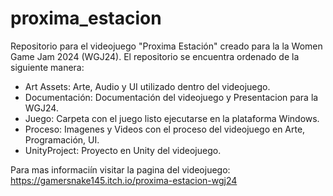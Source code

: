 # proxima_estacion
Repositorio para el videojuego "Proxima Estación" creado para la la Women Game Jam 2024 (WGJ24). El repositorio se encuentra ordenado de la siguiente manera:
- Art Assets: Arte, Audio y UI  utilizado dentro del videojuego.
- Documentación: Documentación del videojuego y Presentacion para la WGJ24.
- Juego: Carpeta con el juego listo ejecutarse en la plataforma Windows.
- Proceso: Imagenes y Videos con el proceso del videojuego en Arte, Programación, UI.
- UnityProject: Proyecto en Unity del videojuego.

Para mas informaciín visitar la pagina del videojuego: https://gamersnake145.itch.io/proxima-estacion-wgj24 
